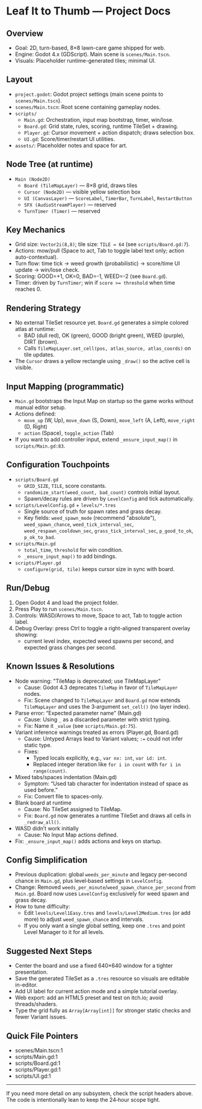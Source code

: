 # Leaf It to Thumb — Project Docs

## Overview
- Goal: 2D, turn-based, 8×8 lawn-care game shipped for web.
- Engine: Godot 4.x (GDScript). Main scene is `scenes/Main.tscn`.
- Visuals: Placeholder runtime-generated tiles; minimal UI.

## Layout
- `project.godot`: Godot project settings (main scene points to `scenes/Main.tscn`).
- `scenes/Main.tscn`: Root scene containing gameplay nodes.
- `scripts/`
  - `Main.gd`: Orchestration, input map bootstrap, timer, win/lose.
  - `Board.gd`: Grid state, rules, scoring, runtime TileSet + drawing.
  - `Player.gd`: Cursor movement + action dispatch; draws selection box.
  - `UI.gd`: Score/timer/restart UI utilities.
- `assets/`: Placeholder notes and space for art.

## Node Tree (at runtime)
- `Main (Node2D)`
  - `Board (TileMapLayer)` — 8×8 grid, draws tiles
  - `Cursor (Node2D)` — visible yellow selection box
  - `UI (CanvasLayer)` — `ScoreLabel`, `TimerBar`, `TurnLabel`, `RestartButton`
  - `SFX (AudioStreamPlayer)` — reserved
  - `TurnTimer (Timer)` — reserved

## Key Mechanics
- Grid size: `Vector2i(8,8)`; tile size: `TILE = 64` (see `scripts/Board.gd:7`).
- Actions: mow/pull (Space to act, Tab to toggle label text only; action auto-contextual).
- Turn flow: time tick → weed growth (probabilistic) → score/time UI update → win/lose check.
- Scoring: GOOD=+1, OK=0, BAD=-1, WEED=-2 (see `Board.gd`).
- Timer: driven by `TurnTimer`; win if `score >= threshold` when time reaches 0.

## Rendering Strategy
- No external TileSet resource yet. `Board.gd` generates a simple colored atlas at runtime:
  - BAD (dull red), OK (green), GOOD (bright green), WEED (purple), DIRT (brown).
  - Calls `TileMapLayer.set_cell(pos, atlas_source, atlas_coords)` on tile updates.
- The `Cursor` draws a yellow rectangle using `_draw()` so the active cell is visible.

## Input Mapping (programmatic)
- `Main.gd` bootstraps the Input Map on startup so the game works without manual editor setup.
- Actions defined:
  - `move_up` (W, Up), `move_down` (S, Down), `move_left` (A, Left), `move_right` (D, Right)
  - `action` (Space), `toggle_action` (Tab)
- If you want to add controller input, extend `_ensure_input_map()` in `scripts/Main.gd:83`.

## Configuration Touchpoints
- `scripts/Board.gd`
  - `GRID_SIZE`, `TILE`, score constants.
  - `randomize_start(weed_count, bad_count)` controls initial layout.
  - Spawn/decay rules are driven by `LevelConfig` and tick automatically.
- `scripts/LevelConfig.gd` + `levels/*.tres`
  - Single source of truth for spawn rates and grass decay.
  - Key fields: `weed_spawn_mode` (recommend "absolute"), `weed_spawn_chance`, `weed_tick_interval_sec`, `weed_respawn_cooldown_sec`, `grass_tick_interval_sec`, `p_good_to_ok`, `p_ok_to_bad`.
- `scripts/Main.gd`
  - `total_time`, `threshold` for win condition.
  - `_ensure_input_map()` to add bindings.
- `scripts/Player.gd`
  - `configure(grid, tile)` keeps cursor size in sync with board.

## Run/Debug
1. Open Godot 4 and load the project folder.
2. Press Play to run `scenes/Main.tscn`.
3. Controls: WASD/Arrows to move, Space to act, Tab to toggle action label.
4. Debug Overlay: press Ctrl to toggle a right-aligned transparent overlay showing:
   - current level index, expected weed spawns per second, and expected grass changes per second.

## Known Issues & Resolutions
- Node warning: "TileMap is deprecated; use TileMapLayer"
  - Cause: Godot 4.3 deprecates `TileMap` in favor of `TileMapLayer` nodes.
  - Fix: Scene changed to `TileMapLayer` and `Board.gd` now extends `TileMapLayer` and uses the 3‑argument `set_cell()` (no layer index).
- Parse error: “Expected parameter name” (Main.gd)
  - Cause: Using `_` as a discarded parameter with strict typing.
  - Fix: Name it `_value` (see `scripts/Main.gd:75`).
- Variant inference warnings treated as errors (Player.gd, Board.gd)
  - Cause: Untyped Arrays lead to Variant values; `:=` could not infer static type.
  - Fixes:
    - Typed locals explicitly, e.g., `var nx: int`, `var id: int`.
    - Replaced integer iteration like `for i in count` with `for i in range(count)`.
- Mixed tabs/spaces indentation (Main.gd)
  - Symptom: “Used tab character for indentation instead of space as used before.”
  - Fix: Convert file to spaces-only.
- Blank board at runtime
  - Cause: No TileSet assigned to TileMap.
  - Fix: `Board.gd` now generates a runtime TileSet and draws all cells in `_redraw_all()`.
- WASD didn’t work initially
  - Cause: No Input Map actions defined.
- Fix: `_ensure_input_map()` adds actions and keys on startup.

## Config Simplification
- Previous duplication: global `weeds_per_minute` and legacy per‑second chance in `Main.gd`, plus level‑based settings in `LevelConfig`.
- Change: Removed `weeds_per_minute`/`weed_spawn_chance_per_second` from `Main.gd`. Board now uses `LevelConfig` exclusively for weed spawn and grass decay.
- How to tune difficulty:
  - Edit `levels/Level1Easy.tres` and `levels/Level2Medium.tres` (or add more) to adjust `weed_spawn_chance` and intervals.
  - If you only want a single global setting, keep one `.tres` and point Level Manager to it for all levels.

## Suggested Next Steps
- Center the board and use a fixed 640×640 window for a tighter presentation.
- Save the generated TileSet as a `.tres` resource so visuals are editable in-editor.
- Add UI label for current action mode and a simple tutorial overlay.
- Web export: add an HTML5 preset and test on itch.io; avoid threads/shaders.
- Type the grid fully as `Array[Array[int]]` for stronger static checks and fewer Variant issues.

## Quick File Pointers
- scenes/Main.tscn:1
- scripts/Main.gd:1
- scripts/Board.gd:1
- scripts/Player.gd:1
- scripts/UI.gd:1

---
If you need more detail on any subsystem, check the script headers above. The code is intentionally lean to keep the 24‑hour scope tight.

